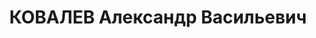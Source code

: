---
title: КОВАЛЕВ Александр Васильевич
description: "Род. в 1897, Вологодская обл., дер. Макарьино, русский, обр.: высшее,\
  \ член ВКП(б). Проживал: Москва. Начальник земельного управления Московской области.\
  \ \n  Арестован 15.05.1937. Приговор: ВК ВС СССР, 11.12.1937 – ВМН. Расстрелян 11.12.1937,\
  \ г.Москва, захоронен в \"Коммунарке\". \n  Реабилитирован ВК ВС СССР 28.04.1956"
---